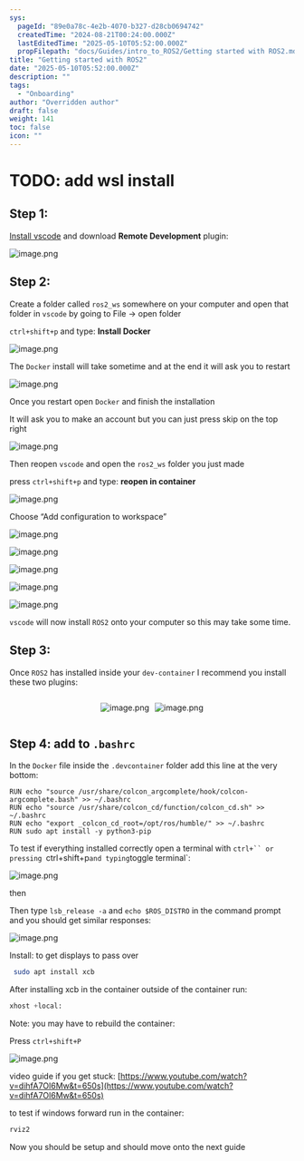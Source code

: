 ```yaml
---
sys:
  pageId: "89e0a78c-4e2b-4070-b327-d28cb0694742"
  createdTime: "2024-08-21T00:24:00.000Z"
  lastEditedTime: "2025-05-10T05:52:00.000Z"
  propFilepath: "docs/Guides/intro_to_ROS2/Getting started with ROS2.md"
title: "Getting started with ROS2"
date: "2025-05-10T05:52:00.000Z"
description: ""
tags:
  - "Onboarding"
author: "Overridden author"
draft: false
weight: 141
toc: false
icon: ""
---
```


# TODO: add wsl install

## Step 1:

[Install vscode](https://code.visualstudio.com/download) and download **Remote Development** plugin:

![image.png](https://prod-files-secure.s3.us-west-2.amazonaws.com/d518164a-d88e-44d1-a4ee-3adb3bd8bce0/efb52993-1881-4a40-b95e-6f020334f022/image.png?X-Amz-Algorithm=AWS4-HMAC-SHA256&X-Amz-Content-Sha256=UNSIGNED-PAYLOAD&X-Amz-Credential=ASIAZI2LB4665CZOUKIU%2F20250716%2Fus-west-2%2Fs3%2Faws4_request&X-Amz-Date=20250716T042824Z&X-Amz-Expires=3600&X-Amz-Security-Token=IQoJb3JpZ2luX2VjEDsaCXVzLXdlc3QtMiJHMEUCID%2BXBt8Bx5xoCM6iqy5cIoojk7sOlsgkTLMf8uKMOCbQAiEAn1FjO%2BqoXxcZNSanzmTqxTHGHcbWJJH6WzaamOnvCVIq%2FwMIVBAAGgw2Mzc0MjMxODM4MDUiDBaWlZNTvxSMYHZ9dyrcA2PnLjYodUlilHCssFY2xieVtsIxaVf9ni8svHCikW%2Brn9ieHXC%2B0Ln9PhbGwrSjKTZdHfK49tSABayVPN6TVNHF%2BoHLP4TWh2ZRJ6y2iH%2Bwq29o5sG3wBifs8iRghAiuSYzzPTxo07vEYTJmH%2B66e8SiHMQT2CE8Jnq%2BKXmJcg8Rdmj6%2BMnb4eH6NEyjiHK6HqJcUUkZtcl7yo%2BKdEgjWmKOTm3R0%2Ftx6G%2BP1lysNILuGD04zn%2BOqb5hh4ojGyopHeaVl3LJ%2FZDcb9ZyUVzt%2FttP6TIUrt%2FkmXifm9s7Hz%2F12szXT%2FWyM4p3q%2B%2FaeqnS3yUR6lZP9Yt8XqtoAndvkRDa4PPvJFrlPtENE6MR83q%2F1B2o987WrKkec2zTjCgI2fTdmxJucOgLW1o%2B3VF7H9OrHh3a8tB%2BThz2w8JuCsm950n%2Fn5s5try6OluguJR7kpSf3iqxi8mTsuw1bWg9%2Byy7ncHoBw8tCiz0Ie5CDWqV0CKpFEO6uao8aBvLA70J7fmnx%2BfXF8oPUp1awECvnlYUyHG2%2FLBUM8sSdABkFIU5xiBO07Q8E4U8HQpiG45La%2BOJRUsf4xOsAW281jBqu1KIBGb9M%2FZH6eHHZKGlYCusnnwY%2FmZl57ndHmXMLGu3MMGOqUBwp2lsukosQQ%2BUTEUyfz%2BJ%2FqtZc4xxfvBTFRQ7b2DcdmjFe2y2PSebdO5043MLVPclOF5dLdTV3Q8AT33EoloCjAo%2BCASvHJlTMkntVH5fzf%2BcySThszszJ8XOVbTUaAotOxu57h2RvLt%2FZFZcT9o%2BkYDkM%2BO7A3BOrJJuvuz%2BOzuHg3ceFW%2FJko2nnuN6xspwBaIZ5eBpsXpHL%2F2xKRV7fRhpQP%2B&X-Amz-Signature=8c3263a48af562f4e17ae7d19132cf5c5c25679238acf7387b2b29e848a18e4c&X-Amz-SignedHeaders=host&x-amz-checksum-mode=ENABLED&x-id=GetObject)

## Step 2:

Create a folder called `ros2_ws` somewhere on your computer and open that folder in `vscode` by going to File → open folder 

`ctrl+shift+p` and type: **Install Docker**

![image.png](https://prod-files-secure.s3.us-west-2.amazonaws.com/d518164a-d88e-44d1-a4ee-3adb3bd8bce0/2269dc0e-1cd5-47ff-bceb-c04ad9b2eab0/image.png?X-Amz-Algorithm=AWS4-HMAC-SHA256&X-Amz-Content-Sha256=UNSIGNED-PAYLOAD&X-Amz-Credential=ASIAZI2LB4665CZOUKIU%2F20250716%2Fus-west-2%2Fs3%2Faws4_request&X-Amz-Date=20250716T042824Z&X-Amz-Expires=3600&X-Amz-Security-Token=IQoJb3JpZ2luX2VjEDsaCXVzLXdlc3QtMiJHMEUCID%2BXBt8Bx5xoCM6iqy5cIoojk7sOlsgkTLMf8uKMOCbQAiEAn1FjO%2BqoXxcZNSanzmTqxTHGHcbWJJH6WzaamOnvCVIq%2FwMIVBAAGgw2Mzc0MjMxODM4MDUiDBaWlZNTvxSMYHZ9dyrcA2PnLjYodUlilHCssFY2xieVtsIxaVf9ni8svHCikW%2Brn9ieHXC%2B0Ln9PhbGwrSjKTZdHfK49tSABayVPN6TVNHF%2BoHLP4TWh2ZRJ6y2iH%2Bwq29o5sG3wBifs8iRghAiuSYzzPTxo07vEYTJmH%2B66e8SiHMQT2CE8Jnq%2BKXmJcg8Rdmj6%2BMnb4eH6NEyjiHK6HqJcUUkZtcl7yo%2BKdEgjWmKOTm3R0%2Ftx6G%2BP1lysNILuGD04zn%2BOqb5hh4ojGyopHeaVl3LJ%2FZDcb9ZyUVzt%2FttP6TIUrt%2FkmXifm9s7Hz%2F12szXT%2FWyM4p3q%2B%2FaeqnS3yUR6lZP9Yt8XqtoAndvkRDa4PPvJFrlPtENE6MR83q%2F1B2o987WrKkec2zTjCgI2fTdmxJucOgLW1o%2B3VF7H9OrHh3a8tB%2BThz2w8JuCsm950n%2Fn5s5try6OluguJR7kpSf3iqxi8mTsuw1bWg9%2Byy7ncHoBw8tCiz0Ie5CDWqV0CKpFEO6uao8aBvLA70J7fmnx%2BfXF8oPUp1awECvnlYUyHG2%2FLBUM8sSdABkFIU5xiBO07Q8E4U8HQpiG45La%2BOJRUsf4xOsAW281jBqu1KIBGb9M%2FZH6eHHZKGlYCusnnwY%2FmZl57ndHmXMLGu3MMGOqUBwp2lsukosQQ%2BUTEUyfz%2BJ%2FqtZc4xxfvBTFRQ7b2DcdmjFe2y2PSebdO5043MLVPclOF5dLdTV3Q8AT33EoloCjAo%2BCASvHJlTMkntVH5fzf%2BcySThszszJ8XOVbTUaAotOxu57h2RvLt%2FZFZcT9o%2BkYDkM%2BO7A3BOrJJuvuz%2BOzuHg3ceFW%2FJko2nnuN6xspwBaIZ5eBpsXpHL%2F2xKRV7fRhpQP%2B&X-Amz-Signature=2462faba14b328866cf9bb0f3eede1c9518893ed1db725928bff2dc34f25274b&X-Amz-SignedHeaders=host&x-amz-checksum-mode=ENABLED&x-id=GetObject)

The `Docker` install will take sometime and at the end it will ask you to restart

![image.png](https://prod-files-secure.s3.us-west-2.amazonaws.com/d518164a-d88e-44d1-a4ee-3adb3bd8bce0/ed233f78-be33-4b1f-b89c-9c346c0e961e/image.png?X-Amz-Algorithm=AWS4-HMAC-SHA256&X-Amz-Content-Sha256=UNSIGNED-PAYLOAD&X-Amz-Credential=ASIAZI2LB4665CZOUKIU%2F20250716%2Fus-west-2%2Fs3%2Faws4_request&X-Amz-Date=20250716T042824Z&X-Amz-Expires=3600&X-Amz-Security-Token=IQoJb3JpZ2luX2VjEDsaCXVzLXdlc3QtMiJHMEUCID%2BXBt8Bx5xoCM6iqy5cIoojk7sOlsgkTLMf8uKMOCbQAiEAn1FjO%2BqoXxcZNSanzmTqxTHGHcbWJJH6WzaamOnvCVIq%2FwMIVBAAGgw2Mzc0MjMxODM4MDUiDBaWlZNTvxSMYHZ9dyrcA2PnLjYodUlilHCssFY2xieVtsIxaVf9ni8svHCikW%2Brn9ieHXC%2B0Ln9PhbGwrSjKTZdHfK49tSABayVPN6TVNHF%2BoHLP4TWh2ZRJ6y2iH%2Bwq29o5sG3wBifs8iRghAiuSYzzPTxo07vEYTJmH%2B66e8SiHMQT2CE8Jnq%2BKXmJcg8Rdmj6%2BMnb4eH6NEyjiHK6HqJcUUkZtcl7yo%2BKdEgjWmKOTm3R0%2Ftx6G%2BP1lysNILuGD04zn%2BOqb5hh4ojGyopHeaVl3LJ%2FZDcb9ZyUVzt%2FttP6TIUrt%2FkmXifm9s7Hz%2F12szXT%2FWyM4p3q%2B%2FaeqnS3yUR6lZP9Yt8XqtoAndvkRDa4PPvJFrlPtENE6MR83q%2F1B2o987WrKkec2zTjCgI2fTdmxJucOgLW1o%2B3VF7H9OrHh3a8tB%2BThz2w8JuCsm950n%2Fn5s5try6OluguJR7kpSf3iqxi8mTsuw1bWg9%2Byy7ncHoBw8tCiz0Ie5CDWqV0CKpFEO6uao8aBvLA70J7fmnx%2BfXF8oPUp1awECvnlYUyHG2%2FLBUM8sSdABkFIU5xiBO07Q8E4U8HQpiG45La%2BOJRUsf4xOsAW281jBqu1KIBGb9M%2FZH6eHHZKGlYCusnnwY%2FmZl57ndHmXMLGu3MMGOqUBwp2lsukosQQ%2BUTEUyfz%2BJ%2FqtZc4xxfvBTFRQ7b2DcdmjFe2y2PSebdO5043MLVPclOF5dLdTV3Q8AT33EoloCjAo%2BCASvHJlTMkntVH5fzf%2BcySThszszJ8XOVbTUaAotOxu57h2RvLt%2FZFZcT9o%2BkYDkM%2BO7A3BOrJJuvuz%2BOzuHg3ceFW%2FJko2nnuN6xspwBaIZ5eBpsXpHL%2F2xKRV7fRhpQP%2B&X-Amz-Signature=dc631e2c491b22e1c0ce80771acbe9dff63822c89ee9a3f80637aa3d46924477&X-Amz-SignedHeaders=host&x-amz-checksum-mode=ENABLED&x-id=GetObject)

Once you restart open `Docker` and finish the installation

It will ask you to make an account but you can just press skip on the top right

![image.png](https://prod-files-secure.s3.us-west-2.amazonaws.com/d518164a-d88e-44d1-a4ee-3adb3bd8bce0/21010ad9-1659-4fd9-9f59-9932a09b2a3d/image.png?X-Amz-Algorithm=AWS4-HMAC-SHA256&X-Amz-Content-Sha256=UNSIGNED-PAYLOAD&X-Amz-Credential=ASIAZI2LB4665CZOUKIU%2F20250716%2Fus-west-2%2Fs3%2Faws4_request&X-Amz-Date=20250716T042824Z&X-Amz-Expires=3600&X-Amz-Security-Token=IQoJb3JpZ2luX2VjEDsaCXVzLXdlc3QtMiJHMEUCID%2BXBt8Bx5xoCM6iqy5cIoojk7sOlsgkTLMf8uKMOCbQAiEAn1FjO%2BqoXxcZNSanzmTqxTHGHcbWJJH6WzaamOnvCVIq%2FwMIVBAAGgw2Mzc0MjMxODM4MDUiDBaWlZNTvxSMYHZ9dyrcA2PnLjYodUlilHCssFY2xieVtsIxaVf9ni8svHCikW%2Brn9ieHXC%2B0Ln9PhbGwrSjKTZdHfK49tSABayVPN6TVNHF%2BoHLP4TWh2ZRJ6y2iH%2Bwq29o5sG3wBifs8iRghAiuSYzzPTxo07vEYTJmH%2B66e8SiHMQT2CE8Jnq%2BKXmJcg8Rdmj6%2BMnb4eH6NEyjiHK6HqJcUUkZtcl7yo%2BKdEgjWmKOTm3R0%2Ftx6G%2BP1lysNILuGD04zn%2BOqb5hh4ojGyopHeaVl3LJ%2FZDcb9ZyUVzt%2FttP6TIUrt%2FkmXifm9s7Hz%2F12szXT%2FWyM4p3q%2B%2FaeqnS3yUR6lZP9Yt8XqtoAndvkRDa4PPvJFrlPtENE6MR83q%2F1B2o987WrKkec2zTjCgI2fTdmxJucOgLW1o%2B3VF7H9OrHh3a8tB%2BThz2w8JuCsm950n%2Fn5s5try6OluguJR7kpSf3iqxi8mTsuw1bWg9%2Byy7ncHoBw8tCiz0Ie5CDWqV0CKpFEO6uao8aBvLA70J7fmnx%2BfXF8oPUp1awECvnlYUyHG2%2FLBUM8sSdABkFIU5xiBO07Q8E4U8HQpiG45La%2BOJRUsf4xOsAW281jBqu1KIBGb9M%2FZH6eHHZKGlYCusnnwY%2FmZl57ndHmXMLGu3MMGOqUBwp2lsukosQQ%2BUTEUyfz%2BJ%2FqtZc4xxfvBTFRQ7b2DcdmjFe2y2PSebdO5043MLVPclOF5dLdTV3Q8AT33EoloCjAo%2BCASvHJlTMkntVH5fzf%2BcySThszszJ8XOVbTUaAotOxu57h2RvLt%2FZFZcT9o%2BkYDkM%2BO7A3BOrJJuvuz%2BOzuHg3ceFW%2FJko2nnuN6xspwBaIZ5eBpsXpHL%2F2xKRV7fRhpQP%2B&X-Amz-Signature=5e92f88b66c149c1d63c9adfb32abd4c0cd19211a2a20ed2cc31415d1bc0b541&X-Amz-SignedHeaders=host&x-amz-checksum-mode=ENABLED&x-id=GetObject)

Then reopen `vscode` and open the `ros2_ws` folder you just made

press `ctrl+shift+p` and type: **reopen in container**

![image.png](https://prod-files-secure.s3.us-west-2.amazonaws.com/d518164a-d88e-44d1-a4ee-3adb3bd8bce0/4e93b8c2-41ad-488c-8095-c74205196118/image.png?X-Amz-Algorithm=AWS4-HMAC-SHA256&X-Amz-Content-Sha256=UNSIGNED-PAYLOAD&X-Amz-Credential=ASIAZI2LB4665CZOUKIU%2F20250716%2Fus-west-2%2Fs3%2Faws4_request&X-Amz-Date=20250716T042824Z&X-Amz-Expires=3600&X-Amz-Security-Token=IQoJb3JpZ2luX2VjEDsaCXVzLXdlc3QtMiJHMEUCID%2BXBt8Bx5xoCM6iqy5cIoojk7sOlsgkTLMf8uKMOCbQAiEAn1FjO%2BqoXxcZNSanzmTqxTHGHcbWJJH6WzaamOnvCVIq%2FwMIVBAAGgw2Mzc0MjMxODM4MDUiDBaWlZNTvxSMYHZ9dyrcA2PnLjYodUlilHCssFY2xieVtsIxaVf9ni8svHCikW%2Brn9ieHXC%2B0Ln9PhbGwrSjKTZdHfK49tSABayVPN6TVNHF%2BoHLP4TWh2ZRJ6y2iH%2Bwq29o5sG3wBifs8iRghAiuSYzzPTxo07vEYTJmH%2B66e8SiHMQT2CE8Jnq%2BKXmJcg8Rdmj6%2BMnb4eH6NEyjiHK6HqJcUUkZtcl7yo%2BKdEgjWmKOTm3R0%2Ftx6G%2BP1lysNILuGD04zn%2BOqb5hh4ojGyopHeaVl3LJ%2FZDcb9ZyUVzt%2FttP6TIUrt%2FkmXifm9s7Hz%2F12szXT%2FWyM4p3q%2B%2FaeqnS3yUR6lZP9Yt8XqtoAndvkRDa4PPvJFrlPtENE6MR83q%2F1B2o987WrKkec2zTjCgI2fTdmxJucOgLW1o%2B3VF7H9OrHh3a8tB%2BThz2w8JuCsm950n%2Fn5s5try6OluguJR7kpSf3iqxi8mTsuw1bWg9%2Byy7ncHoBw8tCiz0Ie5CDWqV0CKpFEO6uao8aBvLA70J7fmnx%2BfXF8oPUp1awECvnlYUyHG2%2FLBUM8sSdABkFIU5xiBO07Q8E4U8HQpiG45La%2BOJRUsf4xOsAW281jBqu1KIBGb9M%2FZH6eHHZKGlYCusnnwY%2FmZl57ndHmXMLGu3MMGOqUBwp2lsukosQQ%2BUTEUyfz%2BJ%2FqtZc4xxfvBTFRQ7b2DcdmjFe2y2PSebdO5043MLVPclOF5dLdTV3Q8AT33EoloCjAo%2BCASvHJlTMkntVH5fzf%2BcySThszszJ8XOVbTUaAotOxu57h2RvLt%2FZFZcT9o%2BkYDkM%2BO7A3BOrJJuvuz%2BOzuHg3ceFW%2FJko2nnuN6xspwBaIZ5eBpsXpHL%2F2xKRV7fRhpQP%2B&X-Amz-Signature=49c625620dd206bdc3c739f2d51e18c89e748d3beba0e555c735e18bb5053828&X-Amz-SignedHeaders=host&x-amz-checksum-mode=ENABLED&x-id=GetObject)

Choose “Add configuration to workspace”

![image.png](https://prod-files-secure.s3.us-west-2.amazonaws.com/d518164a-d88e-44d1-a4ee-3adb3bd8bce0/9560b282-5060-4989-ba37-97e7b2c22476/image.png?X-Amz-Algorithm=AWS4-HMAC-SHA256&X-Amz-Content-Sha256=UNSIGNED-PAYLOAD&X-Amz-Credential=ASIAZI2LB4665CZOUKIU%2F20250716%2Fus-west-2%2Fs3%2Faws4_request&X-Amz-Date=20250716T042824Z&X-Amz-Expires=3600&X-Amz-Security-Token=IQoJb3JpZ2luX2VjEDsaCXVzLXdlc3QtMiJHMEUCID%2BXBt8Bx5xoCM6iqy5cIoojk7sOlsgkTLMf8uKMOCbQAiEAn1FjO%2BqoXxcZNSanzmTqxTHGHcbWJJH6WzaamOnvCVIq%2FwMIVBAAGgw2Mzc0MjMxODM4MDUiDBaWlZNTvxSMYHZ9dyrcA2PnLjYodUlilHCssFY2xieVtsIxaVf9ni8svHCikW%2Brn9ieHXC%2B0Ln9PhbGwrSjKTZdHfK49tSABayVPN6TVNHF%2BoHLP4TWh2ZRJ6y2iH%2Bwq29o5sG3wBifs8iRghAiuSYzzPTxo07vEYTJmH%2B66e8SiHMQT2CE8Jnq%2BKXmJcg8Rdmj6%2BMnb4eH6NEyjiHK6HqJcUUkZtcl7yo%2BKdEgjWmKOTm3R0%2Ftx6G%2BP1lysNILuGD04zn%2BOqb5hh4ojGyopHeaVl3LJ%2FZDcb9ZyUVzt%2FttP6TIUrt%2FkmXifm9s7Hz%2F12szXT%2FWyM4p3q%2B%2FaeqnS3yUR6lZP9Yt8XqtoAndvkRDa4PPvJFrlPtENE6MR83q%2F1B2o987WrKkec2zTjCgI2fTdmxJucOgLW1o%2B3VF7H9OrHh3a8tB%2BThz2w8JuCsm950n%2Fn5s5try6OluguJR7kpSf3iqxi8mTsuw1bWg9%2Byy7ncHoBw8tCiz0Ie5CDWqV0CKpFEO6uao8aBvLA70J7fmnx%2BfXF8oPUp1awECvnlYUyHG2%2FLBUM8sSdABkFIU5xiBO07Q8E4U8HQpiG45La%2BOJRUsf4xOsAW281jBqu1KIBGb9M%2FZH6eHHZKGlYCusnnwY%2FmZl57ndHmXMLGu3MMGOqUBwp2lsukosQQ%2BUTEUyfz%2BJ%2FqtZc4xxfvBTFRQ7b2DcdmjFe2y2PSebdO5043MLVPclOF5dLdTV3Q8AT33EoloCjAo%2BCASvHJlTMkntVH5fzf%2BcySThszszJ8XOVbTUaAotOxu57h2RvLt%2FZFZcT9o%2BkYDkM%2BO7A3BOrJJuvuz%2BOzuHg3ceFW%2FJko2nnuN6xspwBaIZ5eBpsXpHL%2F2xKRV7fRhpQP%2B&X-Amz-Signature=31cb0f6380c5e7edcc277c16e9d7d7f30bc0af5d09d2cffa4661ff03cfda48c2&X-Amz-SignedHeaders=host&x-amz-checksum-mode=ENABLED&x-id=GetObject)

![image.png](https://prod-files-secure.s3.us-west-2.amazonaws.com/d518164a-d88e-44d1-a4ee-3adb3bd8bce0/2ee63f81-886b-48e8-a553-dc6e5eac99e4/image.png?X-Amz-Algorithm=AWS4-HMAC-SHA256&X-Amz-Content-Sha256=UNSIGNED-PAYLOAD&X-Amz-Credential=ASIAZI2LB4665CZOUKIU%2F20250716%2Fus-west-2%2Fs3%2Faws4_request&X-Amz-Date=20250716T042824Z&X-Amz-Expires=3600&X-Amz-Security-Token=IQoJb3JpZ2luX2VjEDsaCXVzLXdlc3QtMiJHMEUCID%2BXBt8Bx5xoCM6iqy5cIoojk7sOlsgkTLMf8uKMOCbQAiEAn1FjO%2BqoXxcZNSanzmTqxTHGHcbWJJH6WzaamOnvCVIq%2FwMIVBAAGgw2Mzc0MjMxODM4MDUiDBaWlZNTvxSMYHZ9dyrcA2PnLjYodUlilHCssFY2xieVtsIxaVf9ni8svHCikW%2Brn9ieHXC%2B0Ln9PhbGwrSjKTZdHfK49tSABayVPN6TVNHF%2BoHLP4TWh2ZRJ6y2iH%2Bwq29o5sG3wBifs8iRghAiuSYzzPTxo07vEYTJmH%2B66e8SiHMQT2CE8Jnq%2BKXmJcg8Rdmj6%2BMnb4eH6NEyjiHK6HqJcUUkZtcl7yo%2BKdEgjWmKOTm3R0%2Ftx6G%2BP1lysNILuGD04zn%2BOqb5hh4ojGyopHeaVl3LJ%2FZDcb9ZyUVzt%2FttP6TIUrt%2FkmXifm9s7Hz%2F12szXT%2FWyM4p3q%2B%2FaeqnS3yUR6lZP9Yt8XqtoAndvkRDa4PPvJFrlPtENE6MR83q%2F1B2o987WrKkec2zTjCgI2fTdmxJucOgLW1o%2B3VF7H9OrHh3a8tB%2BThz2w8JuCsm950n%2Fn5s5try6OluguJR7kpSf3iqxi8mTsuw1bWg9%2Byy7ncHoBw8tCiz0Ie5CDWqV0CKpFEO6uao8aBvLA70J7fmnx%2BfXF8oPUp1awECvnlYUyHG2%2FLBUM8sSdABkFIU5xiBO07Q8E4U8HQpiG45La%2BOJRUsf4xOsAW281jBqu1KIBGb9M%2FZH6eHHZKGlYCusnnwY%2FmZl57ndHmXMLGu3MMGOqUBwp2lsukosQQ%2BUTEUyfz%2BJ%2FqtZc4xxfvBTFRQ7b2DcdmjFe2y2PSebdO5043MLVPclOF5dLdTV3Q8AT33EoloCjAo%2BCASvHJlTMkntVH5fzf%2BcySThszszJ8XOVbTUaAotOxu57h2RvLt%2FZFZcT9o%2BkYDkM%2BO7A3BOrJJuvuz%2BOzuHg3ceFW%2FJko2nnuN6xspwBaIZ5eBpsXpHL%2F2xKRV7fRhpQP%2B&X-Amz-Signature=e6df05d550ee1fb5cb841ceddaf543e576f08dba94394bf2b069144f0a6af8ce&X-Amz-SignedHeaders=host&x-amz-checksum-mode=ENABLED&x-id=GetObject)

![image.png](https://prod-files-secure.s3.us-west-2.amazonaws.com/d518164a-d88e-44d1-a4ee-3adb3bd8bce0/ae1580b2-b048-407e-aed9-b584224a7a04/image.png?X-Amz-Algorithm=AWS4-HMAC-SHA256&X-Amz-Content-Sha256=UNSIGNED-PAYLOAD&X-Amz-Credential=ASIAZI2LB4665CZOUKIU%2F20250716%2Fus-west-2%2Fs3%2Faws4_request&X-Amz-Date=20250716T042824Z&X-Amz-Expires=3600&X-Amz-Security-Token=IQoJb3JpZ2luX2VjEDsaCXVzLXdlc3QtMiJHMEUCID%2BXBt8Bx5xoCM6iqy5cIoojk7sOlsgkTLMf8uKMOCbQAiEAn1FjO%2BqoXxcZNSanzmTqxTHGHcbWJJH6WzaamOnvCVIq%2FwMIVBAAGgw2Mzc0MjMxODM4MDUiDBaWlZNTvxSMYHZ9dyrcA2PnLjYodUlilHCssFY2xieVtsIxaVf9ni8svHCikW%2Brn9ieHXC%2B0Ln9PhbGwrSjKTZdHfK49tSABayVPN6TVNHF%2BoHLP4TWh2ZRJ6y2iH%2Bwq29o5sG3wBifs8iRghAiuSYzzPTxo07vEYTJmH%2B66e8SiHMQT2CE8Jnq%2BKXmJcg8Rdmj6%2BMnb4eH6NEyjiHK6HqJcUUkZtcl7yo%2BKdEgjWmKOTm3R0%2Ftx6G%2BP1lysNILuGD04zn%2BOqb5hh4ojGyopHeaVl3LJ%2FZDcb9ZyUVzt%2FttP6TIUrt%2FkmXifm9s7Hz%2F12szXT%2FWyM4p3q%2B%2FaeqnS3yUR6lZP9Yt8XqtoAndvkRDa4PPvJFrlPtENE6MR83q%2F1B2o987WrKkec2zTjCgI2fTdmxJucOgLW1o%2B3VF7H9OrHh3a8tB%2BThz2w8JuCsm950n%2Fn5s5try6OluguJR7kpSf3iqxi8mTsuw1bWg9%2Byy7ncHoBw8tCiz0Ie5CDWqV0CKpFEO6uao8aBvLA70J7fmnx%2BfXF8oPUp1awECvnlYUyHG2%2FLBUM8sSdABkFIU5xiBO07Q8E4U8HQpiG45La%2BOJRUsf4xOsAW281jBqu1KIBGb9M%2FZH6eHHZKGlYCusnnwY%2FmZl57ndHmXMLGu3MMGOqUBwp2lsukosQQ%2BUTEUyfz%2BJ%2FqtZc4xxfvBTFRQ7b2DcdmjFe2y2PSebdO5043MLVPclOF5dLdTV3Q8AT33EoloCjAo%2BCASvHJlTMkntVH5fzf%2BcySThszszJ8XOVbTUaAotOxu57h2RvLt%2FZFZcT9o%2BkYDkM%2BO7A3BOrJJuvuz%2BOzuHg3ceFW%2FJko2nnuN6xspwBaIZ5eBpsXpHL%2F2xKRV7fRhpQP%2B&X-Amz-Signature=2684d6fcbfe4e15fcfab57e29e7d212a0b15d97fe2a4d8fcdb47cb5578180f26&X-Amz-SignedHeaders=host&x-amz-checksum-mode=ENABLED&x-id=GetObject)

![image.png](https://prod-files-secure.s3.us-west-2.amazonaws.com/d518164a-d88e-44d1-a4ee-3adb3bd8bce0/53255b28-f75e-430f-b9e3-c0ac8577e42b/image.png?X-Amz-Algorithm=AWS4-HMAC-SHA256&X-Amz-Content-Sha256=UNSIGNED-PAYLOAD&X-Amz-Credential=ASIAZI2LB4665CZOUKIU%2F20250716%2Fus-west-2%2Fs3%2Faws4_request&X-Amz-Date=20250716T042824Z&X-Amz-Expires=3600&X-Amz-Security-Token=IQoJb3JpZ2luX2VjEDsaCXVzLXdlc3QtMiJHMEUCID%2BXBt8Bx5xoCM6iqy5cIoojk7sOlsgkTLMf8uKMOCbQAiEAn1FjO%2BqoXxcZNSanzmTqxTHGHcbWJJH6WzaamOnvCVIq%2FwMIVBAAGgw2Mzc0MjMxODM4MDUiDBaWlZNTvxSMYHZ9dyrcA2PnLjYodUlilHCssFY2xieVtsIxaVf9ni8svHCikW%2Brn9ieHXC%2B0Ln9PhbGwrSjKTZdHfK49tSABayVPN6TVNHF%2BoHLP4TWh2ZRJ6y2iH%2Bwq29o5sG3wBifs8iRghAiuSYzzPTxo07vEYTJmH%2B66e8SiHMQT2CE8Jnq%2BKXmJcg8Rdmj6%2BMnb4eH6NEyjiHK6HqJcUUkZtcl7yo%2BKdEgjWmKOTm3R0%2Ftx6G%2BP1lysNILuGD04zn%2BOqb5hh4ojGyopHeaVl3LJ%2FZDcb9ZyUVzt%2FttP6TIUrt%2FkmXifm9s7Hz%2F12szXT%2FWyM4p3q%2B%2FaeqnS3yUR6lZP9Yt8XqtoAndvkRDa4PPvJFrlPtENE6MR83q%2F1B2o987WrKkec2zTjCgI2fTdmxJucOgLW1o%2B3VF7H9OrHh3a8tB%2BThz2w8JuCsm950n%2Fn5s5try6OluguJR7kpSf3iqxi8mTsuw1bWg9%2Byy7ncHoBw8tCiz0Ie5CDWqV0CKpFEO6uao8aBvLA70J7fmnx%2BfXF8oPUp1awECvnlYUyHG2%2FLBUM8sSdABkFIU5xiBO07Q8E4U8HQpiG45La%2BOJRUsf4xOsAW281jBqu1KIBGb9M%2FZH6eHHZKGlYCusnnwY%2FmZl57ndHmXMLGu3MMGOqUBwp2lsukosQQ%2BUTEUyfz%2BJ%2FqtZc4xxfvBTFRQ7b2DcdmjFe2y2PSebdO5043MLVPclOF5dLdTV3Q8AT33EoloCjAo%2BCASvHJlTMkntVH5fzf%2BcySThszszJ8XOVbTUaAotOxu57h2RvLt%2FZFZcT9o%2BkYDkM%2BO7A3BOrJJuvuz%2BOzuHg3ceFW%2FJko2nnuN6xspwBaIZ5eBpsXpHL%2F2xKRV7fRhpQP%2B&X-Amz-Signature=c6410ce84d24d8b4249ffecdcd9f59a0281560e925ac52b419dd4e19a3ca96ea&X-Amz-SignedHeaders=host&x-amz-checksum-mode=ENABLED&x-id=GetObject)

![image.png](https://prod-files-secure.s3.us-west-2.amazonaws.com/d518164a-d88e-44d1-a4ee-3adb3bd8bce0/7c562767-5af9-4ffb-97d1-327bcdf4ee00/image.png?X-Amz-Algorithm=AWS4-HMAC-SHA256&X-Amz-Content-Sha256=UNSIGNED-PAYLOAD&X-Amz-Credential=ASIAZI2LB4665CZOUKIU%2F20250716%2Fus-west-2%2Fs3%2Faws4_request&X-Amz-Date=20250716T042824Z&X-Amz-Expires=3600&X-Amz-Security-Token=IQoJb3JpZ2luX2VjEDsaCXVzLXdlc3QtMiJHMEUCID%2BXBt8Bx5xoCM6iqy5cIoojk7sOlsgkTLMf8uKMOCbQAiEAn1FjO%2BqoXxcZNSanzmTqxTHGHcbWJJH6WzaamOnvCVIq%2FwMIVBAAGgw2Mzc0MjMxODM4MDUiDBaWlZNTvxSMYHZ9dyrcA2PnLjYodUlilHCssFY2xieVtsIxaVf9ni8svHCikW%2Brn9ieHXC%2B0Ln9PhbGwrSjKTZdHfK49tSABayVPN6TVNHF%2BoHLP4TWh2ZRJ6y2iH%2Bwq29o5sG3wBifs8iRghAiuSYzzPTxo07vEYTJmH%2B66e8SiHMQT2CE8Jnq%2BKXmJcg8Rdmj6%2BMnb4eH6NEyjiHK6HqJcUUkZtcl7yo%2BKdEgjWmKOTm3R0%2Ftx6G%2BP1lysNILuGD04zn%2BOqb5hh4ojGyopHeaVl3LJ%2FZDcb9ZyUVzt%2FttP6TIUrt%2FkmXifm9s7Hz%2F12szXT%2FWyM4p3q%2B%2FaeqnS3yUR6lZP9Yt8XqtoAndvkRDa4PPvJFrlPtENE6MR83q%2F1B2o987WrKkec2zTjCgI2fTdmxJucOgLW1o%2B3VF7H9OrHh3a8tB%2BThz2w8JuCsm950n%2Fn5s5try6OluguJR7kpSf3iqxi8mTsuw1bWg9%2Byy7ncHoBw8tCiz0Ie5CDWqV0CKpFEO6uao8aBvLA70J7fmnx%2BfXF8oPUp1awECvnlYUyHG2%2FLBUM8sSdABkFIU5xiBO07Q8E4U8HQpiG45La%2BOJRUsf4xOsAW281jBqu1KIBGb9M%2FZH6eHHZKGlYCusnnwY%2FmZl57ndHmXMLGu3MMGOqUBwp2lsukosQQ%2BUTEUyfz%2BJ%2FqtZc4xxfvBTFRQ7b2DcdmjFe2y2PSebdO5043MLVPclOF5dLdTV3Q8AT33EoloCjAo%2BCASvHJlTMkntVH5fzf%2BcySThszszJ8XOVbTUaAotOxu57h2RvLt%2FZFZcT9o%2BkYDkM%2BO7A3BOrJJuvuz%2BOzuHg3ceFW%2FJko2nnuN6xspwBaIZ5eBpsXpHL%2F2xKRV7fRhpQP%2B&X-Amz-Signature=3e3f12842c8b6f478136d7a9a00bbe50ae49cc1bf4bdc6d39c5cee6a587b3586&X-Amz-SignedHeaders=host&x-amz-checksum-mode=ENABLED&x-id=GetObject)

`vscode` will now install `ROS2` onto your computer so this may take some time.

## Step 3:

Once `ROS2` has installed inside your `dev-container` I recommend you install these two plugins:

<div style="display: flex;flex-direction: row; column-gap:10px; max-width: 630px;justify-content: center;">
<div>

![image.png](https://prod-files-secure.s3.us-west-2.amazonaws.com/d518164a-d88e-44d1-a4ee-3adb3bd8bce0/3fc3d550-5a54-4ba1-ba6b-faa01cdb7369/image.png?X-Amz-Algorithm=AWS4-HMAC-SHA256&X-Amz-Content-Sha256=UNSIGNED-PAYLOAD&X-Amz-Credential=ASIAZI2LB4667GQ7SC47%2F20250716%2Fus-west-2%2Fs3%2Faws4_request&X-Amz-Date=20250716T042828Z&X-Amz-Expires=3600&X-Amz-Security-Token=IQoJb3JpZ2luX2VjEDsaCXVzLXdlc3QtMiJGMEQCIG1AF7R8yNlVpjYyJPSpQ0JA0rToq5SOqjeB0j5sIoZ4AiBn6ECgBYi9rwHh4teRMG1eIkPgibBEHJAczg%2BhnqEYMCr%2FAwhUEAAaDDYzNzQyMzE4MzgwNSIMmEeBE5%2Fp17H79lXcKtwDpLDiMHWxBFvP%2FChf%2F8EppSRoCh37LLlFlW5SHlvlY15p%2BKqyYgMqMW0M9rSU%2Fs084PJhOte11S%2Fde3w9CFChh6kD5rdjb0XdekupqK8httIeeNkuhqGEQ0lQrbw9qKzNZqNMRtcZEb%2BoYzVlL%2FEWBViwqXtU9P%2BYSkkOB3nMJVvf5sSiOJWexhf3oWtYAlkBFxVw5SsTG1iYx%2FOO048y8MOfTfW1Ow4FxGu4V59SorhGwYSe7Mn%2F65jBWXx%2BIL%2Ffxw%2B4E7CDjDHdRtg0t%2FsFeK1K2nFvawyfE560DWoHVv2yg5%2FCkAEjDeB%2FDhlNQPvJgR1TO0QiSBvcSEiu0wLDT8QZZrNM9VgBxRiul6BL293uHEVEyqcY%2Fi3o2w5ywLfbnhe%2FZpL6kXUiKOTvO15TxAuoWaZbWexN3D9gyTzVicblUK9CLDIfIaq%2BEMXp8XjaqRu7%2BjaBVyTKYuVx98WHjm%2BnmrpAaPvbU8Hk7cDGDJuyz9louEGvXjBpWvIaASSA0RFFfFKAMbxaCf3aOlPAAB4rtVTaBV5z3Rjl%2Buuf10xBJrsgVty4f6rQQYdOcONIiReGr4HrUajhtek3Avkjsy98VPDg6%2FInPzlAY14AXMnfeg9jg2rZtKzY9Lsw4a7cwwY6pgGO%2Fgcz%2BdU5NyXMiqM0nEiZRzXZfd26b02XGl4%2FONsxbfpYrQW6sGx%2FNFXGXRnYKAJ7TtXRN3ecur0Lk8uP%2BCx9BmUC4m3H6MA4xMao0cJBpSUOlZFlBvYCB1zRfAvrSIllDhcH9r81Lc0JljjGJxWBo8nEEWdudDwvv%2F1rCHUrl7TmqEIKRgb5NYHKTiIVCWdiutd1uwwqfb%2FBi7WGZ%2B5o2p4rtaOp&X-Amz-Signature=867522d4d6fe2ff39c573927b46d57cfd2e0cd995e000f20d0aabe3603d5d39d&X-Amz-SignedHeaders=host&x-amz-checksum-mode=ENABLED&x-id=GetObject)

</div>
<div>

![image.png](https://prod-files-secure.s3.us-west-2.amazonaws.com/d518164a-d88e-44d1-a4ee-3adb3bd8bce0/d994cc66-13c2-4093-a5a3-f84cf4601a82/image.png?X-Amz-Algorithm=AWS4-HMAC-SHA256&X-Amz-Content-Sha256=UNSIGNED-PAYLOAD&X-Amz-Credential=ASIAZI2LB466XWEOTQUF%2F20250716%2Fus-west-2%2Fs3%2Faws4_request&X-Amz-Date=20250716T042829Z&X-Amz-Expires=3600&X-Amz-Security-Token=IQoJb3JpZ2luX2VjEDsaCXVzLXdlc3QtMiJGMEQCIDaHE2v1zcGE4tq4G1acTzUAVYGMVfgspyG5BGcKJV7NAiBGpSV5mWeL8Vla5LKZyb%2B%2B%2FcsbS9NyfnSdJVFRg4a5Vyr%2FAwhUEAAaDDYzNzQyMzE4MzgwNSIM%2Fvnep552G93WJCVhKtwDMEuI8m3MC1HAuWNa1QNLbFa2GsrWlSCV%2FUWjEWsFOJmwol8qt7ltn8nLANuHlPcJj%2BiI0bvSy4TPdKg%2BEBAN4%2Ft6jLyCuqqT%2Bb0csBuxk8tzjFou0B2LurzAmNQQPaijuR7VfhcOS%2Bpf6D4W59VYKnpftbCyUOJ7na8yqYC9tBiYjRRcZK7DBqJ3kTd6HDNzdloXCJKrYmvwAEjDOyj9M6Ywlq4%2F6Ad6IN3BzlSY%2B4FWhBLFMv4xlGBcbNoQ7p%2BH18sg9Bw9DmUOrGopwvU6Ye19hprdg2qTkKszayvS5ZFERh3erfLVYEiFbS32%2F3mOCRyM7ttHL43q9kQFKYLrvQ6YEw1QT22O29bBvhWxESti2TF83y927gFzDHLrXwivQkLpVvBqPnAixvBRWXOM4hjQypLjZavMCOuKyG5GRnaYul%2FcH2OHVPBGMVYwvl2NzEZptjzDq9gQln2GAO7IYPN1l0kxaGMKzGxE6AcNylEWVZiLlAgK0waHoKrJCgqfLa1IrVuwdbdH6HuMaQIhjyqWRCwwbmIUyjUHtolHTBEyW8DjWKS5WzwxW6bPOLXoAItoeD%2F7g81RBFs18hn7%2FB6N7wfYIeuM2zXBsHNzaDQ32iyJ8Ik5rqjv1CEwrK7cwwY6pgFh3QymsV9TB2KY4Q4qMV2qdllid7HPG8OatLRzU01LZErqiZKkejT2qzHFHKEsOvCGMMlCTvwHibI0hS8ydxtcym6gbGjwzOiNVZXGv7hYR2VV9VVX5uxVKqx%2B3mvKE7xUFM6qKSuhF7OxH8w2GsRXoc8tZvGpa0Tbnn4SLv0s8Yv%2FTatyvRXqOWvpsx6KcHnl0Uy0BWSEy%2B%2BOAS9EDQ6WidqPEe60&X-Amz-Signature=b65a54ed96150370fbbcdd45ffd7394400ca24b11c45c9e7fb459c4aedec05de&X-Amz-SignedHeaders=host&x-amz-checksum-mode=ENABLED&x-id=GetObject)

</div>
</div>

## Step 4: add to `.bashrc`

In the `Docker` file inside the `.devcontainer` folder add this line at the very bottom: 

```docker
RUN echo "source /usr/share/colcon_argcomplete/hook/colcon-argcomplete.bash" >> ~/.bashrc
RUN echo "source /usr/share/colcon_cd/function/colcon_cd.sh" >> ~/.bashrc
RUN echo "export _colcon_cd_root=/opt/ros/humble/" >> ~/.bashrc
RUN sudo apt install -y python3-pip 
```

To test if everything installed correctly open a terminal with `ctrl+`` or pressing `ctrl+shift+p` and typing `toggle terminal`:

![image.png](https://prod-files-secure.s3.us-west-2.amazonaws.com/d518164a-d88e-44d1-a4ee-3adb3bd8bce0/6a4943d8-b04e-4c02-9a58-775f3384d1a5/image.png?X-Amz-Algorithm=AWS4-HMAC-SHA256&X-Amz-Content-Sha256=UNSIGNED-PAYLOAD&X-Amz-Credential=ASIAZI2LB4665CZOUKIU%2F20250716%2Fus-west-2%2Fs3%2Faws4_request&X-Amz-Date=20250716T042824Z&X-Amz-Expires=3600&X-Amz-Security-Token=IQoJb3JpZ2luX2VjEDsaCXVzLXdlc3QtMiJHMEUCID%2BXBt8Bx5xoCM6iqy5cIoojk7sOlsgkTLMf8uKMOCbQAiEAn1FjO%2BqoXxcZNSanzmTqxTHGHcbWJJH6WzaamOnvCVIq%2FwMIVBAAGgw2Mzc0MjMxODM4MDUiDBaWlZNTvxSMYHZ9dyrcA2PnLjYodUlilHCssFY2xieVtsIxaVf9ni8svHCikW%2Brn9ieHXC%2B0Ln9PhbGwrSjKTZdHfK49tSABayVPN6TVNHF%2BoHLP4TWh2ZRJ6y2iH%2Bwq29o5sG3wBifs8iRghAiuSYzzPTxo07vEYTJmH%2B66e8SiHMQT2CE8Jnq%2BKXmJcg8Rdmj6%2BMnb4eH6NEyjiHK6HqJcUUkZtcl7yo%2BKdEgjWmKOTm3R0%2Ftx6G%2BP1lysNILuGD04zn%2BOqb5hh4ojGyopHeaVl3LJ%2FZDcb9ZyUVzt%2FttP6TIUrt%2FkmXifm9s7Hz%2F12szXT%2FWyM4p3q%2B%2FaeqnS3yUR6lZP9Yt8XqtoAndvkRDa4PPvJFrlPtENE6MR83q%2F1B2o987WrKkec2zTjCgI2fTdmxJucOgLW1o%2B3VF7H9OrHh3a8tB%2BThz2w8JuCsm950n%2Fn5s5try6OluguJR7kpSf3iqxi8mTsuw1bWg9%2Byy7ncHoBw8tCiz0Ie5CDWqV0CKpFEO6uao8aBvLA70J7fmnx%2BfXF8oPUp1awECvnlYUyHG2%2FLBUM8sSdABkFIU5xiBO07Q8E4U8HQpiG45La%2BOJRUsf4xOsAW281jBqu1KIBGb9M%2FZH6eHHZKGlYCusnnwY%2FmZl57ndHmXMLGu3MMGOqUBwp2lsukosQQ%2BUTEUyfz%2BJ%2FqtZc4xxfvBTFRQ7b2DcdmjFe2y2PSebdO5043MLVPclOF5dLdTV3Q8AT33EoloCjAo%2BCASvHJlTMkntVH5fzf%2BcySThszszJ8XOVbTUaAotOxu57h2RvLt%2FZFZcT9o%2BkYDkM%2BO7A3BOrJJuvuz%2BOzuHg3ceFW%2FJko2nnuN6xspwBaIZ5eBpsXpHL%2F2xKRV7fRhpQP%2B&X-Amz-Signature=15ffaa4afe5002ac09bac5551afc1b451dbebe63039ce5183ae42e5130edef65&X-Amz-SignedHeaders=host&x-amz-checksum-mode=ENABLED&x-id=GetObject)

then 

Then type `lsb_release -a` and `echo $ROS_DISTRO` in the command prompt and you should get similar responses:

![image.png](https://prod-files-secure.s3.us-west-2.amazonaws.com/d518164a-d88e-44d1-a4ee-3adb3bd8bce0/3e635dec-a805-4e85-8b9e-d000e5b71a4e/image.png?X-Amz-Algorithm=AWS4-HMAC-SHA256&X-Amz-Content-Sha256=UNSIGNED-PAYLOAD&X-Amz-Credential=ASIAZI2LB4665CZOUKIU%2F20250716%2Fus-west-2%2Fs3%2Faws4_request&X-Amz-Date=20250716T042824Z&X-Amz-Expires=3600&X-Amz-Security-Token=IQoJb3JpZ2luX2VjEDsaCXVzLXdlc3QtMiJHMEUCID%2BXBt8Bx5xoCM6iqy5cIoojk7sOlsgkTLMf8uKMOCbQAiEAn1FjO%2BqoXxcZNSanzmTqxTHGHcbWJJH6WzaamOnvCVIq%2FwMIVBAAGgw2Mzc0MjMxODM4MDUiDBaWlZNTvxSMYHZ9dyrcA2PnLjYodUlilHCssFY2xieVtsIxaVf9ni8svHCikW%2Brn9ieHXC%2B0Ln9PhbGwrSjKTZdHfK49tSABayVPN6TVNHF%2BoHLP4TWh2ZRJ6y2iH%2Bwq29o5sG3wBifs8iRghAiuSYzzPTxo07vEYTJmH%2B66e8SiHMQT2CE8Jnq%2BKXmJcg8Rdmj6%2BMnb4eH6NEyjiHK6HqJcUUkZtcl7yo%2BKdEgjWmKOTm3R0%2Ftx6G%2BP1lysNILuGD04zn%2BOqb5hh4ojGyopHeaVl3LJ%2FZDcb9ZyUVzt%2FttP6TIUrt%2FkmXifm9s7Hz%2F12szXT%2FWyM4p3q%2B%2FaeqnS3yUR6lZP9Yt8XqtoAndvkRDa4PPvJFrlPtENE6MR83q%2F1B2o987WrKkec2zTjCgI2fTdmxJucOgLW1o%2B3VF7H9OrHh3a8tB%2BThz2w8JuCsm950n%2Fn5s5try6OluguJR7kpSf3iqxi8mTsuw1bWg9%2Byy7ncHoBw8tCiz0Ie5CDWqV0CKpFEO6uao8aBvLA70J7fmnx%2BfXF8oPUp1awECvnlYUyHG2%2FLBUM8sSdABkFIU5xiBO07Q8E4U8HQpiG45La%2BOJRUsf4xOsAW281jBqu1KIBGb9M%2FZH6eHHZKGlYCusnnwY%2FmZl57ndHmXMLGu3MMGOqUBwp2lsukosQQ%2BUTEUyfz%2BJ%2FqtZc4xxfvBTFRQ7b2DcdmjFe2y2PSebdO5043MLVPclOF5dLdTV3Q8AT33EoloCjAo%2BCASvHJlTMkntVH5fzf%2BcySThszszJ8XOVbTUaAotOxu57h2RvLt%2FZFZcT9o%2BkYDkM%2BO7A3BOrJJuvuz%2BOzuHg3ceFW%2FJko2nnuN6xspwBaIZ5eBpsXpHL%2F2xKRV7fRhpQP%2B&X-Amz-Signature=8899d9d562f17905b8088ece597895e4b9d02ab6b425c87d71a81fe747adb0e6&X-Amz-SignedHeaders=host&x-amz-checksum-mode=ENABLED&x-id=GetObject)

Install:  to get displays to pass over

```bash
 sudo apt install xcb
```

After installing xcb in the container outside of the container run:

```python
xhost +local:
```

Note: you may have to rebuild the container:

Press `ctrl+shift+P`

![image.png](https://prod-files-secure.s3.us-west-2.amazonaws.com/d518164a-d88e-44d1-a4ee-3adb3bd8bce0/6c2be660-2618-4c38-9c26-53554f7a0b7b/image.png?X-Amz-Algorithm=AWS4-HMAC-SHA256&X-Amz-Content-Sha256=UNSIGNED-PAYLOAD&X-Amz-Credential=ASIAZI2LB4665CZOUKIU%2F20250716%2Fus-west-2%2Fs3%2Faws4_request&X-Amz-Date=20250716T042824Z&X-Amz-Expires=3600&X-Amz-Security-Token=IQoJb3JpZ2luX2VjEDsaCXVzLXdlc3QtMiJHMEUCID%2BXBt8Bx5xoCM6iqy5cIoojk7sOlsgkTLMf8uKMOCbQAiEAn1FjO%2BqoXxcZNSanzmTqxTHGHcbWJJH6WzaamOnvCVIq%2FwMIVBAAGgw2Mzc0MjMxODM4MDUiDBaWlZNTvxSMYHZ9dyrcA2PnLjYodUlilHCssFY2xieVtsIxaVf9ni8svHCikW%2Brn9ieHXC%2B0Ln9PhbGwrSjKTZdHfK49tSABayVPN6TVNHF%2BoHLP4TWh2ZRJ6y2iH%2Bwq29o5sG3wBifs8iRghAiuSYzzPTxo07vEYTJmH%2B66e8SiHMQT2CE8Jnq%2BKXmJcg8Rdmj6%2BMnb4eH6NEyjiHK6HqJcUUkZtcl7yo%2BKdEgjWmKOTm3R0%2Ftx6G%2BP1lysNILuGD04zn%2BOqb5hh4ojGyopHeaVl3LJ%2FZDcb9ZyUVzt%2FttP6TIUrt%2FkmXifm9s7Hz%2F12szXT%2FWyM4p3q%2B%2FaeqnS3yUR6lZP9Yt8XqtoAndvkRDa4PPvJFrlPtENE6MR83q%2F1B2o987WrKkec2zTjCgI2fTdmxJucOgLW1o%2B3VF7H9OrHh3a8tB%2BThz2w8JuCsm950n%2Fn5s5try6OluguJR7kpSf3iqxi8mTsuw1bWg9%2Byy7ncHoBw8tCiz0Ie5CDWqV0CKpFEO6uao8aBvLA70J7fmnx%2BfXF8oPUp1awECvnlYUyHG2%2FLBUM8sSdABkFIU5xiBO07Q8E4U8HQpiG45La%2BOJRUsf4xOsAW281jBqu1KIBGb9M%2FZH6eHHZKGlYCusnnwY%2FmZl57ndHmXMLGu3MMGOqUBwp2lsukosQQ%2BUTEUyfz%2BJ%2FqtZc4xxfvBTFRQ7b2DcdmjFe2y2PSebdO5043MLVPclOF5dLdTV3Q8AT33EoloCjAo%2BCASvHJlTMkntVH5fzf%2BcySThszszJ8XOVbTUaAotOxu57h2RvLt%2FZFZcT9o%2BkYDkM%2BO7A3BOrJJuvuz%2BOzuHg3ceFW%2FJko2nnuN6xspwBaIZ5eBpsXpHL%2F2xKRV7fRhpQP%2B&X-Amz-Signature=af771fd06abce3a6abff3a7d4c496c129503e664056404879c2454a0baaa217f&X-Amz-SignedHeaders=host&x-amz-checksum-mode=ENABLED&x-id=GetObject)

video guide if you get stuck: [https://www.youtube.com/watch?v=dihfA7Ol6Mw&t=650s](https://www.youtube.com/watch?v=dihfA7Ol6Mw&t=650s)

to test if windows forward run in the container:

```bash
rviz2
```

Now you should be setup and should move onto the next guide 
